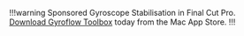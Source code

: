 !!!warning Sponsored
Gyroscope Stabilisation in Final Cut Pro.<br />
[Download Gyroflow Toolbox](https://gyroflowtoolbox.io) today from the Mac App Store.
!!!